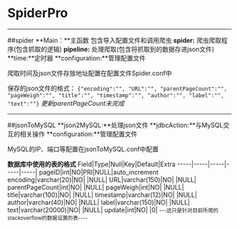 # SpiderPro
***
##spider
**Main：**主函数 包含导入配置文件和调用爬虫
**spider:** 爬虫爬取程序(包含抓取的逻辑)
**pipeline:** 处理爬取(包含将抓取到的数据存进json文件)
**time:**定时器
**configuration:**管理配置文件

爬取时间及json文件存放地址配置在配置文件Spider.conf中

保存的json文件的格式：
`{"encoding":"",
"URL":"",
"parentPageCount":"",
"pageWeigh":"",
"title":"",
"timestamp":"",
"author":"",
"label":"",
"text":""}`
*更新parentPageCount未完成*
***
##jsonToMySQL
**json2MySQL:**处理json文件
**jdbcAction:**与MySQL交互的相关操作
**configuration:**管理配置文件

MySQL的IP、端口等配置在jsonToMySQL.conf中配置

**数据库中使用的表的格式**
Field|Type|Null|Key|Default|Extra
-----|-----|-----|-----|-----|
pageID|int|NO|PRI|NULL|auto_increment
encoding|varchar(20)|NO| |NULL|
URL|varchar(150)|NO| |NULL|
parentPageCount|int|NO| |NULL|
pageWeigh|int|NO| |NULL|
title|varchar(100)|NO| |NULL|
timestamp|varchar(12)|NO| |NULL|
author|varchar(40)|NO| |NULL|
label|varchar(150)|NO| |NULL|
text|varchar(20000)|NO| |NULL|
update|int|NO| |0|
<small>---这只是针对目前所爬的stackoverflow的数据设置的表----</small>
